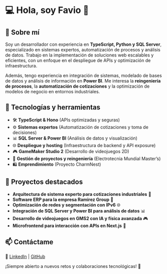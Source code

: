 # 💻 Hola, soy Favio 👋  

## 🚀 Sobre mí  
Soy un desarrollador con experiencia en **TypeScript, Python y SQL Server**, especializado en sistemas expertos, automatización de procesos y análisis de datos. Trabajo en la implementación de soluciones web escalables y eficientes, con un enfoque en el despliegue de APIs y optimización de infraestructura.  

Además, tengo experiencia en integración de sistemas, modelado de bases de datos y análisis de información en **Power BI**. Me interesa la **reingeniería de procesos**, la **automatización de cotizaciones** y la optimización de modelos de negocio en entornos industriales.  

## 🔧 Tecnologías y herramientas  
- 🛠 **TypeScript & Hono** (APIs optimizadas y seguras)  
- ⚙️ **Sistemas expertos** (Automatización de cotizaciones y toma de decisiones)  
- 📊 **SQL Server & Power BI** (Análisis de datos y visualización)  
- 🌐 **Despliegue y hosting** (Infraestructura de backend y API exposure)  
- 🎮 **GameMaker Studio 2** (Desarrollo de videojuegos 2D)  
- 🏫 **Gestión de proyectos y reingeniería** (Electrotecnia Mundial Master’s)  
- 🛍 **Emprendimiento** (Proyecto CharmNest)  

## 📌 Proyectos destacados  
- **Arquitectura de sistema experto para cotizaciones industriales** 🤖  
- **Software ERP para la empresa Ramirez Group** 🤖  
- **Optimización de redes y segmentación con IPv6** 🌐  
- **Integración de SQL Server y Power BI para análisis de datos** 📊  
- **Desarrollo de videojuegos en GMS2 con IA y física avanzada** 🎮  
- **Microfrontend para interacción con APIs en Next.js** 🚀  

## 📫 Contáctame   
🔗 [LinkedIn](#) | [GitHub](#)

¡Siempre abierto a nuevos retos y colaboraciones tecnológicas! 🚀  
